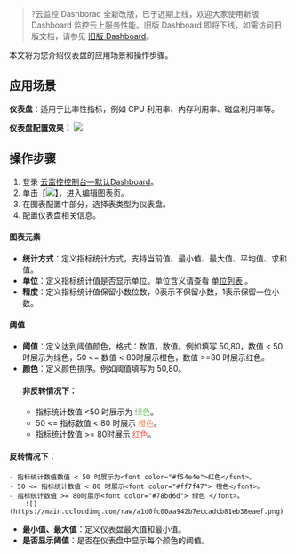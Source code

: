 > ?云监控 Dashborad 全新改版，已于近期上线，欢迎大家使用新版 Dashboard 监控云上服务性能。旧版 Dashboard 即将下线，如需访问旧版文档，请参见 [旧版 Dashboard](https://cloud.tencent.com/document/product/248/13118)。

本文将为您介绍仪表盘的应用场景和操作步骤。

## 应用场景

**仪表盘**：适用于比率性指标，例如 CPU 利用率、内存利用率、磁盘利用率等。

**仪表盘配置效果：**
![](https://main.qcloudimg.com/raw/d6d82716986d5ab1c99c1e3b3de3dbf7.png)

## 操作步骤

1. 登录 [云监控控制台—默认Dashboard](https://console.cloud.tencent.com/monitor/dashboard2/default)。
2. 单击【![](https://main.qcloudimg.com/raw/09d4ca5824542316bf485350e4d5f62f.png)】，进入编辑图表页。
3. 在图表配置中部分，选择表类型为仪表盘。
4. 配置仪表盘相关信息。

#### 图表元素

- **统计方式**：定义指标统计方式，支持当前值、最小值、最大值、平均值、求和值。
- **单位**：定义指标统计值是否显示单位。单位含义请查看 [单位列表](https://cloud.tencent.com/document/product/248/46762#step1) 。
- **精度**：定义指标统计值保留小数位数，0表示不保留小数，1表示保留一位小数。

#### 阈值

- **阈值**：定义达到阈值颜色，格式：数值，数值。例如填写 50,80，数值 < 50时展示为绿色，50 <= 数值 < 80时展示橙色，数值 >=80 时展示红色。
- **颜色**：定义颜色排序。例如阈值填写为 50,80。
  #### 非反转情况下：
	- 指标统计数值 <50 时展示为 <font color="#78bd6d">绿色</font>。
	- 50 <= 指标数值 < 80 时展示 <font color="#ff7f47">橙色</font>。
	- 指标统计数值 >= 80时展示 <font color="#f54e4e">红色</font>。
 
 #### 反转情况下：
	- 指标统计数值数值 < 50 时展示为<font color="#f54e4e">红色</font>。
	- 50 <= 指标统计数值 < 80 时展示<font color="#ff7f47"> 橙色</font>。
	- 指标统计数值 >= 80时展示<font color="#78bd6d"> 绿色 </font>。
		![](https://main.qcloudimg.com/raw/a1d0fc00aa942b7eccadcb81eb38eaef.png)
- **最小值、最大值**：定义仪表盘最大值和最小值。
- **是否显示阈值**：是否在仪表盘中显示每个颜色的阈值。


